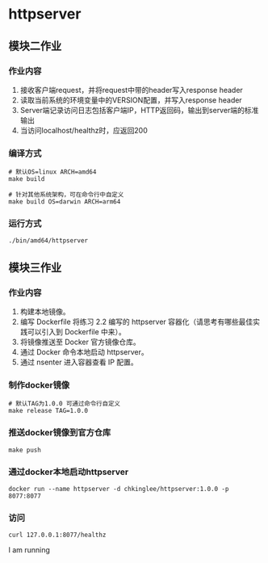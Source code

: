 # httpserver
## 模块二作业
### 作业内容
1. 接收客户端request，并将request中带的header写入response header
2. 读取当前系统的环境变量中的VERSION配置，并写入response header
3. Server端记录访问日志包括客户端IP，HTTP返回码，输出到server端的标准输出
4. 当访问localhost/healthz时，应返回200

### 编译方式
```shell
# 默认OS=linux ARCH=amd64
make build

# 针对其他系统架构，可在命令行中自定义
make build OS=darwin ARCH=arm64
```

### 运行方式
```shell
./bin/amd64/httpserver
```

## 模块三作业
### 作业内容
1. 构建本地镜像。
2. 编写 Dockerfile 将练习 2.2 编写的 httpserver 容器化（请思考有哪些最佳实践可以引入到 Dockerfile 中来）。 
3. 将镜像推送至 Docker 官方镜像仓库。 
4. 通过 Docker 命令本地启动 httpserver。 
5. 通过 nsenter 进入容器查看 IP 配置。

### 制作docker镜像
```shell
# 默认TAG为1.0.0 可通过命令行自定义
make release TAG=1.0.0
```

### 推送docker镜像到官方仓库
```shell
make push
```

### 通过docker本地启动httpserver
```shell
docker run --name httpserver -d chkinglee/httpserver:1.0.0 -p 8077:8077
```

### 访问
```shell
curl 127.0.0.1:8077/healthz
```
I am running

